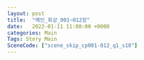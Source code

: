 ```yaml
---
layout: post
title:  "메인_회상_001~012장"
date:   2022-01-11 11:00:00 +0000
categories: Main
Tags: Story Main
SceneCode: ["scene_skip_cp001-012_q1_s10"]
---
```

